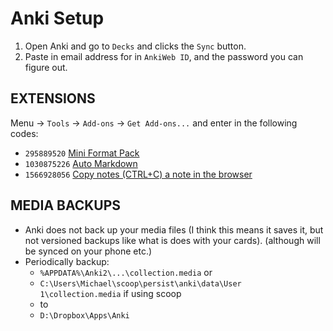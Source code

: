 # Anki Setup

1. Open Anki and go to `Decks` and clicks the `Sync` button.
2. Paste in email address for in `AnkiWeb ID`, and the password you can figure out.

## EXTENSIONS

Menu &rarr; `Tools` &rarr; `Add-ons` &rarr; `Get Add-ons...` and enter in the
following codes:

- `295889520` [Mini Format Pack](https://ankiweb.net/shared/info/295889520)
- `1030875226` [Auto Markdown](https://ankiweb.net/shared/info/1030875226)
- `1566928056` [Copy notes (CTRL+C) a note in the browser](https://ankiweb.net/shared/info/1566928056)

## MEDIA BACKUPS

- Anki does not back up your media files
(I think this means it saves it, but not versioned backups like what is does with your cards).
(although will be synced on your phone etc.)
- Periodically backup:
  - `%APPDATA%\Anki2\...\collection.media` or
  - `C:\Users\Michael\scoop\persist\anki\data\User 1\collection.media` if using scoop
  - to
  - `D:\Dropbox\Apps\Anki`
